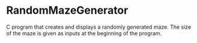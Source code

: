 # RandomMazeGenerator
C program that creates and displays a randomly generated maze. The size of the maze is given as inputs at the beginning of the program.
